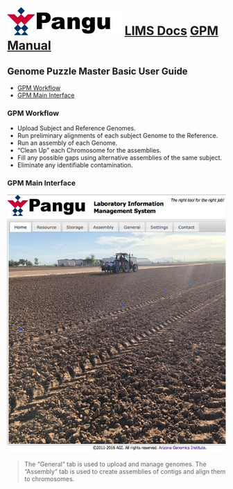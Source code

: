 # ![Pangu](images/logo.png) [LIMS Docs](README.md) [GPM Manual](GPM-Manual.md)
## Genome Puzzle Master Basic User Guide
- [GPM Workflow](#gpm-workflow)
- [GPM Main Interface](#gpm-main-interface)

### GPM Workflow
- Upload Subject and Reference Genomes.
- Run preliminary alignments of each subject Genome to the Reference.
- Run an assembly of each Genome.
- “Clean Up” each Chromosome for the assemblies.
- Fill any possible gaps using alternative assemblies of the same subject.  
- Eliminate any identifiable contamination.  

### GPM Main Interface
![assemblyRun](images/GPM_Screenshots/Slide1.PNG)
> The “General” tab is used to upload and manage genomes.
> The “Assembly” tab is used to create assemblies of contigs and align them to chromosomes.  
